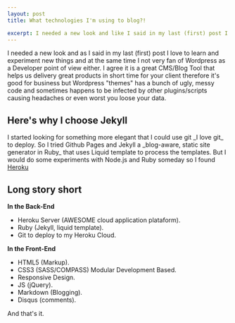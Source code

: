 ```yaml
---
layout: post
title: What technologies I'm using to blog?!

excerpt: I needed a new look and like I said in my last (first) post I love to learn and experiment new things and at the same time I not very fan of Wordpress as a Developer point of view either.
---
```


I needed a new look and as I said in my last (first) post I love to learn and experiment new things and at the same time I not very fan of Wordpress as a Developer point of view either.
I agree it is a great CMS/Blog Tool that helps us delivery great products in short time for your client therefore it's good for business but Wordpress "themes" has a bunch of ugly, messy code and sometimes happens to be infected by other plugins/scripts causing headaches or even worst you loose your data.

## Here's why I choose Jekyll

<p>I started looking for something more elegant that I could use git _I love git_ to deploy.
So I tried Github Pages and Jekyll a _blog-aware, static site generator in Ruby_ that uses Liquid template to process the templates.
But I would do some experiments with Node.js and Ruby someday so I found <a href="http://www.heroku.com" title="Heroku" target="_blank">Heroku</a></p>

## Long story short

**In the Back-End**
- Heroku Server (AWESOME cloud application plataform).
- Ruby (Jekyll, liquid template).
- Git to deploy to my Heroku Cloud.

**In the Front-End**
- HTML5 (Markup).
- CSS3 (SASS/COMPASS) Modular Development Based.
- Responsive Design.
- JS (jQuery).
- Markdown (Blogging).
- Disqus (comments).

And that's it.